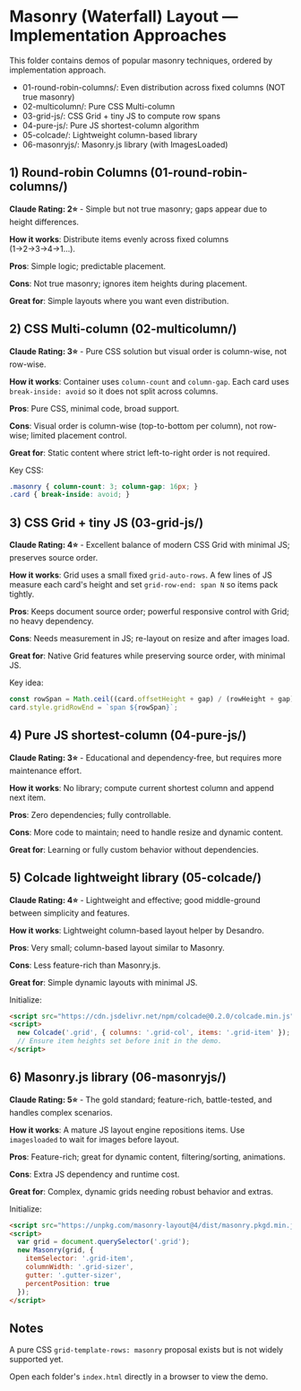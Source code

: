 # Masonry (Waterfall) Layout — Implementation Approaches

This folder contains demos of popular masonry techniques, ordered by implementation approach.

- 01-round-robin-columns/: Even distribution across fixed columns (NOT true masonry)
- 02-multicolumn/: Pure CSS Multi-column
- 03-grid-js/: CSS Grid + tiny JS to compute row spans
- 04-pure-js/: Pure JS shortest-column algorithm
- 05-colcade/: Lightweight column-based library
- 06-masonryjs/: Masonry.js library (with ImagesLoaded)

## 1) Round-robin Columns (01-round-robin-columns/)

**Claude Rating: 2⭐** - Simple but not true masonry; gaps appear due to height differences.

**How it works**: Distribute items evenly across fixed columns (1→2→3→4→1…).

**Pros**: Simple logic; predictable placement.

**Cons**: Not true masonry; ignores item heights during placement.

**Great for**: Simple layouts where you want even distribution.

## 2) CSS Multi-column (02-multicolumn/)

**Claude Rating: 3⭐** - Pure CSS solution but visual order is column-wise, not row-wise.

**How it works**: Container uses `column-count` and `column-gap`. Each card uses `break-inside: avoid` so it does not split across columns.

**Pros**: Pure CSS, minimal code, broad support.

**Cons**: Visual order is column-wise (top-to-bottom per column), not row-wise; limited placement control.

**Great for**: Static content where strict left-to-right order is not required.

Key CSS:
```css
.masonry { column-count: 3; column-gap: 16px; }
.card { break-inside: avoid; }
```

## 3) CSS Grid + tiny JS (03-grid-js/)

**Claude Rating: 4⭐** - Excellent balance of modern CSS Grid with minimal JS; preserves source order.

**How it works**: Grid uses a small fixed `grid-auto-rows`. A few lines of JS measure each card's height and set `grid-row-end: span N` so items pack tightly.

**Pros**: Keeps document source order; powerful responsive control with Grid; no heavy dependency.

**Cons**: Needs measurement in JS; re-layout on resize and after images load.

**Great for**: Native Grid features while preserving source order, with minimal JS.

Key idea:
```js
const rowSpan = Math.ceil((card.offsetHeight + gap) / (rowHeight + gap));
card.style.gridRowEnd = `span ${rowSpan}`;
```

## 4) Pure JS shortest-column (04-pure-js/)

**Claude Rating: 3⭐** - Educational and dependency-free, but requires more maintenance effort.

**How it works**: No library; compute current shortest column and append next item.

**Pros**: Zero dependencies; fully controllable.

**Cons**: More code to maintain; need to handle resize and dynamic content.

**Great for**: Learning or fully custom behavior without dependencies.

## 5) Colcade lightweight library (05-colcade/)

**Claude Rating: 4⭐** - Lightweight and effective; good middle-ground between simplicity and features.

**How it works**: Lightweight column-based layout helper by Desandro.

**Pros**: Very small; column-based layout similar to Masonry.

**Cons**: Less feature-rich than Masonry.js.

**Great for**: Simple dynamic layouts with minimal JS.

Initialize:
```html
<script src="https://cdn.jsdelivr.net/npm/colcade@0.2.0/colcade.min.js"></script>
<script>
  new Colcade('.grid', { columns: '.grid-col', items: '.grid-item' });
  // Ensure item heights set before init in the demo.
</script>
```

## 6) Masonry.js library (06-masonryjs/)

**Claude Rating: 5⭐** - The gold standard; feature-rich, battle-tested, and handles complex scenarios.

**How it works**: A mature JS layout engine repositions items. Use `imagesloaded` to wait for images before layout.

**Pros**: Feature-rich; great for dynamic content, filtering/sorting, animations.

**Cons**: Extra JS dependency and runtime cost.

**Great for**: Complex, dynamic grids needing robust behavior and extras.

Initialize:
```html
<script src="https://unpkg.com/masonry-layout@4/dist/masonry.pkgd.min.js"></script>
<script>
  var grid = document.querySelector('.grid');
  new Masonry(grid, {
    itemSelector: '.grid-item',
    columnWidth: '.grid-sizer',
    gutter: '.gutter-sizer',
    percentPosition: true
  });
</script>
```

## Notes
A pure CSS `grid-template-rows: masonry` proposal exists but is not widely supported yet.

Open each folder's `index.html` directly in a browser to view the demo.

